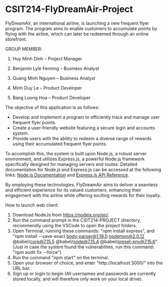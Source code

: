 # CSIT214-FlyDreamAir-Project
FlyDreamAir, an international airline, is launching a new frequent flyer program. The program aims to enable customers to accumulate points by flying with the airline, which can later be redeemed through an online storefront.

GROUP MEMBER:
1. Huy Minh Dinh – Project Manager

2. Benjamin Lyle Fenning – Business Analyst

3. Quang Minh Nguyen – Business Analyst

4. Minh Duy Le – Product Developer

5. Bang Luong Hoa – Product Developer

The objective of this application is as follows:
  - Develop and implement a program to efficiently track and manage user frequent flyer points.
  - Create a user-friendly website featuring a secure login and accounts system.
  - Provide users with the ability to redeem a diverse range of rewards using their accumulated frequent flyer points.
 
To accomplish this, the system is built upon Node.js, a robust server environment, and utilizes Express.js, a powerful Node.js framework specifically designed for managing servers and routes. Detailed documentation for Node.js and Express.js can be accessed at the following links: [Node.js Documentation](https://nodejs.org/en/docs) and [Express.js API Reference](https://expressjs.com/en/5x/api.html).

By employing these technologies, FlyDreamAir aims to deliver a seamless and efficient experience for its valued customers, enhancing their engagement with the airline while offering exciting rewards for their loyalty.

How to launch web client:
1. Download NodeJs from https://nodejs.org/en/.
2. Run the command prompt in the CSIT214-PROJECT directory, recommendly using the VSCode to open the project folders. 
3. Open Terminal, running these commands: "npm install express", and "npm install --save-exact body-parser@1.19.0 nodemon@2.0.12 @babel/core@7.15.5 @babel/node@7.15.4 @babel/preset-env@7.15.6". (Just in case the system found the vulnerablities, run this command: "npm audit fix --force")
4. Run the command "npm start" on the terminal.
6. Open your browser of choice, and enter "http://localhost:3000/" into the URL bar.
7. Sign up or login to begin (All usernames and passwords are currently stored locally, and will therefore only work on your local drive).
